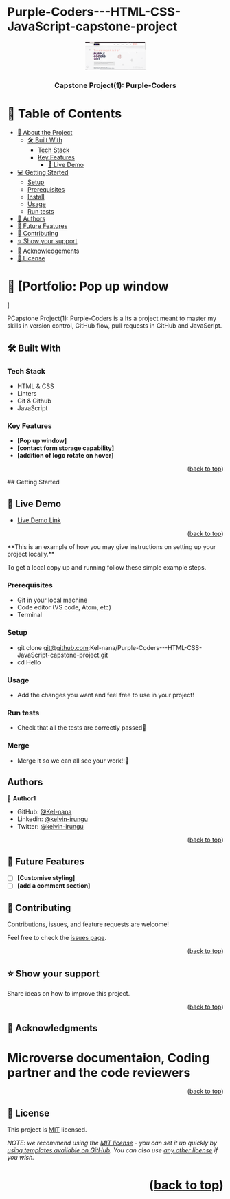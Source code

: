 # Purple-Coders---HTML-CSS-JavaScript-capstone-project
<a name="readme-top"></a>

<!--
HOW TO USE:
This is an example of how you may give instructions on setting up your project locally.

Modify this file to match your project and remove sections that don't apply.

REQUIRED SECTIONS:
- Table of Contents
- About the Project
  - Built With
  - Live Demo
- Getting Started
- Authors
- Future Features
- Contributing
- Show your support
- Acknowledgements
- License

OPTIONAL SECTIONS:
- FAQ

After you're finished please remove all the comments and instructions!
-->

<div align="center">
 
  <img src="./images/projectScreeshot.png" alt="logo" width="140"  height="auto" border-radius ="10px"/>
  <br/>

  <h3><b>Capstone Project(1): Purple-Coders </b></h3>

</div>

<!-- TABLE OF CONTENTS -->

# 📗 Table of Contents

- [📖 About the Project](#about-project)
  - [🛠 Built With](#built-with)
    - [Tech Stack](#tech-stack)
    - [Key Features](#key-features)
      - [🚀 Live Demo](#live-demo)
- [💻 Getting Started](#getting-started)
  - [Setup](#setup)
  - [Prerequisites](#prerequisites)
  - [Install](#install)
  - [Usage](#usage)
  - [Run tests](#run-tests)
- [👥 Authors](#authors)
- [🔭 Future Features](#future-features)
- [🤝 Contributing](#contributing)
- [⭐️ Show your support](#support)
- [🙏 Acknowledgements](#acknowledgements)
- [📝 License](#license)
<!-- PROJECT DESCRIPTION -->

# 📖 [Portfolio: Pop up window
] <a name="about-project"></a>

PCapstone Project(1): Purple-Coders is a Its a project meant to master my skills in version control, GitHub flow, pull requests in GitHub and JavaScript.

## 🛠 Built With <a name="built-with"></a>

### Tech Stack <a name="tech-stack"></a>

- HTML & CSS
- Linters
- Git & Github
- JavaScript

<!-- Features -->

### Key Features <a name="key-features"></a>



- **[Pop up window]**
- **[contact form storage capability]**
- **[addition of logo rotate on hover]**

<p align="right">(<a href="#readme-top">back to top</a>)</p>
## Getting Started
<!-- LIVE DEMO -->

## 🚀 Live Demo <a name="live-demo"></a>

- [Live Demo Link](https://kel-nana.github.io/Purple-Coders---HTML-CSS-JavaScript-capstone-project/)

<p align="right">(<a href="#readme-top">back to top</a>)</p>
**This is an example of how you may give instructions on setting up your project locally.**

To get a local copy up and running follow these simple example steps.

### Prerequisites

- Git in your local machine
- Code editor (VS code, Atom, etc)
- Terminal

### Setup

- git clone git@github.com:Kel-nana/Purple-Coders---HTML-CSS-JavaScript-capstone-project.git
- cd Hello

### Usage

- Add the changes you want and feel free to use in your project!

### Run tests

- Check that all the tests are correctly passed🤝

### Merge

- Merge it so we can all see your work!!🤝

## Authors

👤 **Author1**

- GitHub: [@Kel-nana](https://github.com/Kel-nana)
- Linkedin: [@kelvin-irungu](https://www.linkedin.com/in/kelvin-irungu-838923249/)
- Twitter: [@kelvin-irungu](https://twitter.com/home)

<p align="right">(<a href="#readme-top">back to top</a>)</p>

<!-- FUTURE FEATURES -->

## 🔭 Future Features <a name="future-features"></a>



- [ ] **[Customise styling]**
- [ ] **[add a comment section]**

<!-- CONTRIBUTING -->

## 🤝 Contributing <a name="contributing"></a>

Contributions, issues, and feature requests are welcome!

Feel free to check the [issues page](https://twitter.com/home).

<p align="right">(<a href="#readme-top">back to top</a>)</p>

<!-- SUPPORT -->

## ⭐️ Show your support <a name="support"></a>

Share ideas on how to improve this project.

<p align="right">(<a href="#readme-top">back to top</a>)</p>

<!-- ACKNOWLEDGEMENTS -->

## 🙏 Acknowledgments <a name="acknowledgements"></a>



# Microverse documentaion, Coding partner and the code reviewers



<p align="right">(<a href="#readme-top">back to top</a>)</p>


<!-- LICENSE -->

## 📝 License <a name="license"></a>

This project is [MIT](https://choosealicense.com/licenses/mit/) licensed.

_NOTE: we recommend using the [MIT license](https://choosealicense.com/licenses/mit/) - you can set it up quickly by [using templates available on GitHub](https://docs.github.com/en/communities/setting-up-your-project-for-healthy-contributions/adding-a-license-to-a-repository). You can also use [any other license](https://choosealicense.com/licenses/) if you wish._

# <p align="right">(<a href="#readme-top">back to top</a>)</p>



